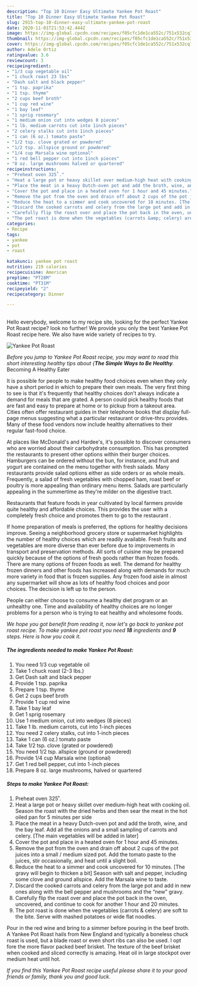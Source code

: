 ```yaml
---
description: "Top 10 Dinner Easy Ultimate Yankee Pot Roast"
title: "Top 10 Dinner Easy Ultimate Yankee Pot Roast"
slug: 2915-top-10-dinner-easy-ultimate-yankee-pot-roast
date: 2020-11-01T21:53:42.444Z
image: https://img-global.cpcdn.com/recipes/f05cfc1de1ca552c/751x532cq70/yankee-pot-roast-recipe-main-photo.jpg
thumbnail: https://img-global.cpcdn.com/recipes/f05cfc1de1ca552c/751x532cq70/yankee-pot-roast-recipe-main-photo.jpg
cover: https://img-global.cpcdn.com/recipes/f05cfc1de1ca552c/751x532cq70/yankee-pot-roast-recipe-main-photo.jpg
author: Adele Ortiz
ratingvalue: 3.6
reviewcount: 3
recipeingredient:
- "1/3 cup vegetable oil"
- "1 chuck roast 23 lbs"
- "Dash salt and black pepper"
- "1 tsp. paprika"
- "1 tsp. thyme"
- "2 cups beef broth"
- "1 cup red wine"
- "1 bay leaf"
- "1 sprig rosemary"
- "1 medium onion cut into wedges 8 pieces"
- "1 lb. medium carrots cut into 1inch pieces"
- "2 celery stalks cut into 1inch pieces"
- "1 can (6 oz.) tomato paste"
- "1/2 tsp. clove grated or powdered"
- "1/2 tsp. allspice ground or powdered"
- "1/4 cup Marsala wine optional"
- "1 red bell pepper cut into 1inch pieces"
- "8 oz. large mushrooms halved or quartered"
recipeinstructions:
- "Preheat oven 325˚."
- "Heat a large pot or heavy skillet over medium-high heat with cooking oil. Season the roast with the dried herbs and then sear the meat in the hot oiled pan for 5 minutes per side"
- "Place the meat in a heavy Dutch-oven pot and add the broth, wine, and the bay leaf. Add all the onions and a small sampling of carrots and celery. [The main vegetables will be added in later]"
- "Cover the pot and place in a heated oven for 1 hour and 45 minutes."
- "Remove the pot from the oven and drain off about 2 cups of the pot juices into a small / medium sized pot. Add the tomato paste to the juices, stir occasionally, and heat until a slight boil."
- "Reduce the heat to a simmer and cook uncovered for 10 minutes. [The gravy will begin to thicken a bit] Season with salt and pepper, including some clove and ground allspice. Add the Marsala wine to taste."
- "Discard the cooked carrots and celery from the large pot and add in new ones along with the bell pepper and mushrooms and the “new” gravy."
- "Carefully flip the roast over and place the pot back in the oven, uncovered, and continue to cook for another 1 hour and 20 minutes."
- "The pot roast is done when the vegetables (carrots &amp; celery) are soft to the bite. Serve with mashed potatoes or wide flat noodles."
categories:
- Recipe
tags:
- yankee
- pot
- roast

katakunci: yankee pot roast 
nutrition: 219 calories
recipecuisine: American
preptime: "PT28M"
cooktime: "PT31M"
recipeyield: "2"
recipecategory: Dinner

---
```

<br>
Hello everybody, welcome to my recipe site, looking for the perfect Yankee Pot Roast recipe? look no further! We provide you only the best Yankee Pot Roast recipe here. We also have wide variety of recipes to try.
<br>


![Yankee Pot Roast](https://img-global.cpcdn.com/recipes/f05cfc1de1ca552c/751x532cq70/yankee-pot-roast-recipe-main-photo.jpg)

<i>Before you jump to Yankee Pot Roast recipe, you may want to read this short interesting healthy tips about {<strong>The Simple Ways to Be Healthy</strong>.</i>
Becoming A Healthy Eater

It is possible for people to make healthy food choices even when they only have a short period in which to prepare their own meals. The very first thing to see is that it's frequently that healthy choices don't always indicate a demand for meals that are grated. A person could pick healthy foods that are fast and easy to prepare at home or to pickup from a takeout area. Cities often offer restaurant guides in their telephone books that display full-page menus suggesting what a particular restaurant or drive-thru provides. Many of these food vendors now include healthy alternatives to their regular fast-food choice.

At places like McDonald's and Hardee's, it's possible to discover consumers who are worried about their carbohydrate consumption.  This has prompted the restaurants to present other options within their burger choices. Hamburgers can be ordered without the bun, for instance, and fruit and yogurt are contained on the menu together with fresh salads. Many restaurants provide salad options either as side orders or as whole meals. Frequently, a salad of fresh vegetables with chopped ham, roast beef or poultry is more appealing than ordinary menu items.  Salads are particularly appealing in the summertime as they're milder on the digestive tract.

Restaurants that feature foods in year cultivated by local farmers provide quite healthy and affordable choices.  This provides the user with a completely fresh choice and promotes them to go to the restaurant .

If home preparation of meals is preferred, the options for healthy decisions improve. Seeing a neighborhood grocery store or supermarket highlights the number of healthy choices which are readily available. Fresh fruits and vegetables are more diverse than ever before due to improvements in transport and preservation methods.  All sorts of cuisine may be prepared quickly because of the options of fresh goods rather than frozen foods. There are many options of frozen foods as well. The demand for healthy frozen dinners and other foods has increased along with demands for much more variety in food that is frozen supplies. Any frozen food aisle in almost any supermarket will show as lots of healthy food choices and poor choices. The decision is left up to the person.

People can either choose to consume a healthy diet program or an unhealthy one. Time and availability of healthy choices are no longer problems for a person who is trying to eat healthy and wholesome foods.


<i>We hope you got benefit from reading it, now let's go back to yankee pot roast recipe. To make yankee pot roast you need <strong>18</strong> ingredients and <strong>9</strong> steps. Here is how you cook it.
</i>

##### The ingredients needed to make Yankee Pot Roast:

1. You need 1/3 cup vegetable oil
1. Take 1 chuck roast (2-3 lbs.)
1. Get Dash salt and black pepper
1. Provide 1 tsp. paprika
1. Prepare 1 tsp. thyme
1. Get 2 cups beef broth
1. Provide 1 cup red wine
1. Take 1 bay leaf
1. Get 1 sprig rosemary
1. Use 1 medium onion, cut into wedges (8 pieces)
1. Take 1 lb. medium carrots, cut into 1-inch pieces
1. You need 2 celery stalks, cut into 1-inch pieces
1. Take 1 can (6 oz.) tomato paste
1. Take 1/2 tsp. clove (grated or powdered)
1. You need 1/2 tsp. allspice (ground or powdered)
1. Provide 1/4 cup Marsala wine (optional)
1. Get 1 red bell pepper, cut into 1-inch pieces
1. Prepare 8 oz. large mushrooms, halved or quartered


##### Steps to make Yankee Pot Roast:

1. Preheat oven 325˚.
1. Heat a large pot or heavy skillet over medium-high heat with cooking oil. Season the roast with the dried herbs and then sear the meat in the hot oiled pan for 5 minutes per side
1. Place the meat in a heavy Dutch-oven pot and add the broth, wine, and the bay leaf. Add all the onions and a small sampling of carrots and celery. [The main vegetables will be added in later]
1. Cover the pot and place in a heated oven for 1 hour and 45 minutes.
1. Remove the pot from the oven and drain off about 2 cups of the pot juices into a small / medium sized pot. Add the tomato paste to the juices, stir occasionally, and heat until a slight boil.
1. Reduce the heat to a simmer and cook uncovered for 10 minutes. [The gravy will begin to thicken a bit] Season with salt and pepper, including some clove and ground allspice. Add the Marsala wine to taste.
1. Discard the cooked carrots and celery from the large pot and add in new ones along with the bell pepper and mushrooms and the “new” gravy.
1. Carefully flip the roast over and place the pot back in the oven, uncovered, and continue to cook for another 1 hour and 20 minutes.
1. The pot roast is done when the vegetables (carrots &amp; celery) are soft to the bite. Serve with mashed potatoes or wide flat noodles.


Pour in the red wine and bring to a simmer before pouring in the beef broth. A Yankee Pot Roast hails from New England and typically a boneless chuck roast is used, but a blade roast or even short ribs can also be used. I opt fore the more flavor packed beef brisket. The texture of the beef brisket when cooked and sliced correctly is amazing. Heat oil in large stockpot over medium heat until hot. 

<i>If you find this Yankee Pot Roast recipe useful please share it to your good friends or family, thank you and good luck.</i>
